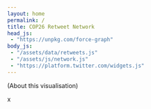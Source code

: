 ```yaml
---
layout: home
permalink: /
title: COP26 Retweet Network
head_js:
 - "https://unpkg.com/force-graph"
body_js:
 - "/assets/data/retweets.js"
 - "/assets/js/network.js"
 - "https://platform.twitter.com/widgets.js"
---
```


<p class="small">(<a onclick="GetHelp()">About this visualisation</a>)</p>

<div id="graph">
</div>

<div id='panel' class='hide'>
  <a id='exit' onclick="ClosePanel()">x</a>
  <h3 id='panel_title'></h3>
  <div id='panel_content'></div>
</div>
